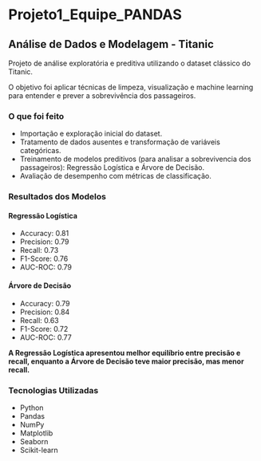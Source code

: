 # Projeto1_Equipe_PANDAS
## Análise de Dados e Modelagem - Titanic
Projeto de análise exploratória e preditiva utilizando o dataset clássico do Titanic.

O objetivo foi aplicar técnicas de limpeza, visualização e machine learning para entender e prever a sobrevivência dos passageiros.

### O que foi feito
- Importação e exploração inicial do dataset.
- Tratamento de dados ausentes e transformação de variáveis categóricas.
- Treinamento de modelos preditivos (para analisar a sobrevivencia dos passageiros): Regressão Logística e Árvore de Decisão.
- Avaliação de desempenho com métricas de classificação.

### Resultados dos Modelos
#### Regressão Logística
- Accuracy: 0.81
- Precision: 0.79
- Recall: 0.73
- F1-Score: 0.76
- AUC-ROC: 0.79

#### Árvore de Decisão
- Accuracy: 0.79
- Precision: 0.84
- Recall: 0.63
- F1-Score: 0.72
- AUC-ROC: 0.77

**A Regressão Logística apresentou melhor equilíbrio entre precisão e recall, enquanto a Árvore de Decisão teve maior precisão, mas menor recall.**

### Tecnologias Utilizadas
- Python
- Pandas
- NumPy
- Matplotlib
- Seaborn
- Scikit-learn
